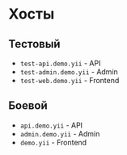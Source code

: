 # Хосты

## Тестовый

* `test-api.demo.yii` - API
* `test-admin.demo.yii` - Admin
* `test-web.demo.yii` - Frontend

## Боевой

* `api.demo.yii` - API
* `admin.demo.yii` - Admin
* `demo.yii` - Frontend
